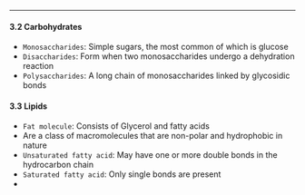 ***
#### 3.2 Carbohydrates 
* `Monosaccharides`: Simple sugars, the most common of which is glucose
* `Disaccharides`: Form when two monosaccharides undergo a dehydration reaction
* `Polysaccharides`: A long chain of monosaccharides linked by glycosidic bonds

#### 3.3 Lipids
* `Fat molecule`: Consists of Glycerol and fatty acids
* Are a class of macromolecules that are non-polar and hydrophobic in nature
* `Unsaturated fatty acid`: May have one or more double bonds in the hydrocarbon chain
* `Saturated fatty acid`: Only single bonds are present
* 